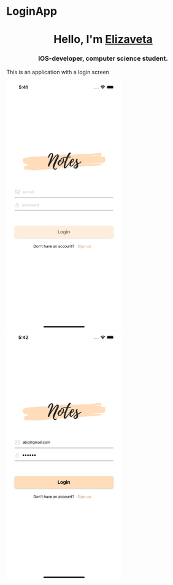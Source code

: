# LoginApp

<h1 align="center">Hello, I'm <a href="https://github.com/efrosinina" target="_blank">Elizaveta</a> 
<h3 align="center">IOS-developer, computer science student.</h3>

This is an application with a login screen

<img src="https://github.com/efrosinina/LoginApp/blob/main/Simulator%20Screenshot%20-%20iPhone%2014%20Plus%20-%202023-05-21%20at%2017.41.14.png" width="300"> &nbsp;&nbsp;&nbsp;&nbsp;&nbsp;&nbsp;&nbsp;&nbsp;&nbsp;&nbsp;&nbsp;&nbsp; <img src="https://github.com/efrosinina/LoginApp/blob/main/Simulator%20Screenshot%20-%20iPhone%2014%20Plus%20-%202023-05-21%20at%2017.42.14.png" width="300">
